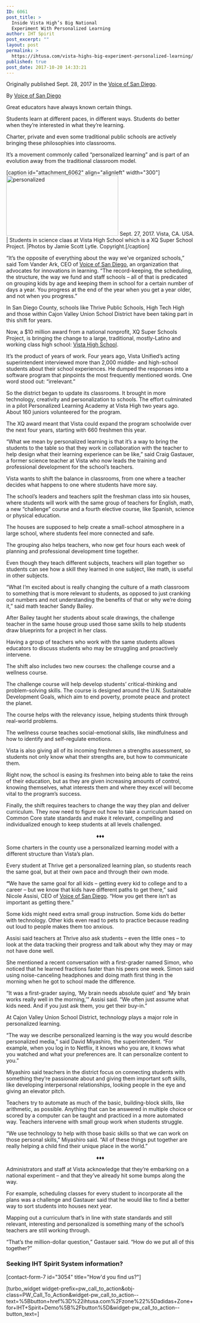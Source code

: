 ```yaml
---
ID: 6061
post_title: >
  Inside Vista High’s Big National
  Experiment With Personalized Learning
author: IHT Spirit
post_excerpt: ""
layout: post
permalink: >
  https://ihtusa.com/vista-highs-big-experiment-personalized-learning/
published: true
post_date: 2017-10-20 14:33:21
---
```

Originally published Sept. 28, 2017 in the <a href="http://www.voiceofsandiego.org/topics/education/inside-vista-highs-big-national-experiment-with-personalized-learning/" target="_blank" rel="nofollow noopener">Voice of San Diego</a>.

By <a title="Posts by Maya Srikrishnan" href="http://www.voiceofsandiego.org/author/maya-srikrishnan/" target="_blank" rel="nofollow noopener">Voice of San Diego</a>

Great educators have always known certain things.

Students learn at different paces, in different ways. Students do better when they’re interested in what they’re learning.

Charter, private and even some traditional public schools are actively bringing these philosophies into classrooms.

It’s a movement commonly called “personalized learning” and is part of an evolution away from the traditional classroom model.

<!--more-->

[caption id="attachment_6062" align="alignleft" width="300"]<a href="https://ihtusa.com/wp-content/uploads/2017/10/Vista_HS_11-800x530.jpg"><img class="size-medium wp-image-6062" src="https://ihtusa.com/wp-content/uploads/2017/10/Vista_HS_11-800x530-300x161.jpg" alt="personalized" width="300" height="161" /></a> Sept. 27, 2017. Vista, CA. USA. | Students in science claas at Vista High School which is a XQ Super School Project. |Photos by Jamie Scott Lytle. Copyright.[/caption]

“It’s the opposite of everything about the way we’ve organized schools,” said Tom Vander Ark, CEO of <a href="http://gettingsmart.com/" target="_blank" rel="nofollow noopener">Voice of San Diego</a>, an organization that advocates for innovations in learning. “The record-keeping, the scheduling, the structure, the way we fund and staff schools – all of that is predicated on grouping kids by age and keeping them in school for a certain number of days a year. You progress at the end of the year when you get a year older, and not when you progress.”

In San Diego County, schools like Thrive Public Schools, High Tech High and those within Cajon Valley Union School District have been taking part in this shift for years.

Now, a $10 million award from a national nonprofit, XQ Super Schools Project, is bringing the change to a large, traditional, mostly-Latino and working class high school: <a href="https://xqsuperschool.org/xq-schools/at-a-glance/VISTA.pdf" target="_blank" rel="nofollow noopener">Vista High School</a>.

It’s the product of years of work. Four years ago, Vista Unified’s acting superintendent interviewed more than 2,000 middle- and high-school students about their school experiences. He dumped the responses into a software program that pinpoints the most frequently mentioned words. One word stood out: “irrelevant.”

So the district began to update its classrooms. It brought in more technology, creativity and personalization to schools. The effort culminated in a pilot Personalized Learning Academy at Vista High two years ago. About 160 juniors volunteered for the program.

The XQ award meant that Vista could expand the program schoolwide over the next four years, starting with 660 freshmen this year.

“What we mean by personalized learning is that it’s a way to bring the students to the table so that they work in collaboration with the teacher to help design what their learning experience can be like,” said Craig Gastauer, a former science teacher at Vista who now leads the training and professional development for the school’s teachers.

Vista wants to shift the balance in classrooms, from one where a teacher decides what happens to one where students have more say.

The school’s leaders and teachers split the freshman class into six houses, where students will work with the same group of teachers for English, math, a new “challenge” course and a fourth elective course, like Spanish, science or physical education.

The houses are supposed to help create a small-school atmosphere in a large school, where students feel more connected and safe.

The grouping also helps teachers, who now get four hours each week of planning and professional development time together.

Even though they teach different subjects, teachers will plan together so students can see how a skill they learned in one subject, like math, is useful in other subjects.

“What I’m excited about is really changing the culture of a math classroom to something that is more relevant to students, as opposed to just cranking out numbers and not understanding the benefits of that or why we’re doing it,” said math teacher Sandy Bailey.

After Bailey taught her students about scale drawings, the challenge teacher in the same house group used those same skills to help students draw blueprints for a project in her class.

Having a group of teachers who work with the same students allows educators to discuss students who may be struggling and proactively intervene.

The shift also includes two new courses: the challenge course and a wellness course.

The challenge course will help develop students’ critical-thinking and problem-solving skills. The course is designed around the U.N. Sustainable Development Goals, which aim to end poverty, promote peace and protect the planet.

The course helps with the relevancy issue, helping students think through real-world problems.

The wellness course teaches social-emotional skills, like mindfulness and how to identify and self-regulate emotions.

Vista is also giving all of its incoming freshmen a strengths assessment, so students not only know what their strengths are, but how to communicate them.

Right now, the school is easing its freshmen into being able to take the reins of their education, but as they are given increasing amounts of control, knowing themselves, what interests them and where they excel will become vital to the program’s success.

Finally, the shift requires teachers to change the way they plan and deliver curriculum. They now need to figure out how to take a curriculum based on Common Core state standards and make it relevant, compelling and individualized enough to keep students at all levels challenged.
<p style="text-align: center;">♦♦♦</p>
Some charters in the county use a personalized learning model with a different structure than Vista’s plan.

Every student at Thrive get a personalized learning plan, so students reach the same goal, but at their own pace and through their own mode.

<strong>“</strong>We have the same goal for all kids – getting every kid to college and to a career – but we know that kids have different paths to get there,” said Nicole Assisi, CEO of <a href="http://www.thriveps.org/staff" target="_blank" rel="nofollow noopener">Voice of San Diego</a>. “How you get there isn’t as important as getting there.”

Some kids might need extra small group instruction. Some kids do better with technology. Other kids even read to pets to practice because reading out loud to people makes them too anxious.

Assisi said teachers at Thrive also ask students – even the little ones – to look at the data tracking their progress and talk about why they may or may not have done well.

She mentioned a recent conversation with a first-grader named Simon, who noticed that he learned fractions faster than his peers one week. Simon said using noise-canceling headphones and doing math first thing in the morning when he got to school made the difference.

“It was a first-grader saying, ‘My brain needs absolute quiet’ and ‘My brain works really well in the morning,’” Assisi said. “We often just assume what kids need. And if you just ask them, you get their buy-in.”

At Cajon Valley Union School District, technology plays a major role in personalized learning.

“The way we describe personalized learning is the way you would describe personalized media,” said David Miyashiro, the superintendent. “For example, when you log in to Netflix, it knows who you are, it knows what you watched and what your preferences are. It can personalize content to you.”

Miyashiro said teachers in the district focus on connecting students with something they’re passionate about and giving them important soft skills, like developing interpersonal relationships, looking people in the eye and giving an elevator pitch.

Teachers try to automate as much of the basic, building-block skills, like arithmetic, as possible. Anything that can be answered in multiple choice or scored by a computer can be taught and practiced in a more automated way. Teachers intervene with small group work when students struggle.

“We use technology to help with those basic skills so that we can work on those personal skills,” Miyashiro said. “All of these things put together are really helping a child find their unique place in the world.”
<p style="text-align: center;">♦♦♦</p>
Administrators and staff at Vista acknowledge that they’re embarking on a national experiment – and that they’ve already hit some bumps along the way.

For example, scheduling classes for every student to incorporate all the plans was a challenge and Gastauer said that he would like to find a better way to sort students into houses next year.

Mapping out a curriculum that’s in line with state standards and still relevant, interesting and personalized is something many of the school’s teachers are still working through.

“That’s the million-dollar question,” Gastauer said. “How do we put all of this together?”
<h3 class="article-newsletter-signup">Seeking IHT Spirit System information?</h3>
<p class="article-newsletter-signup">[contact-form-7 id="3054" title="How'd you find us?"]</p>
[turbo_widget widget-prefix=pw_call_to_action&obj-class=PW_Call_To_Action&widget-pw_call_to_action--text=%5Bbutton+href%3D%22ihtusa.com%2Fzone%22%5Dadidas+Zone+for+IHT+Spirit+Demo%5B%2Fbutton%5D&widget-pw_call_to_action--button_text=]